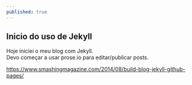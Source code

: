 ```yaml
---
published: true
---
```

## Inicio do uso de Jekyll

Hoje iniciei o meu blog com Jekyll.  
Devo começar a usar prose.io para editar/publicar posts.

https://www.smashingmagazine.com/2014/08/build-blog-jekyll-github-pages/

